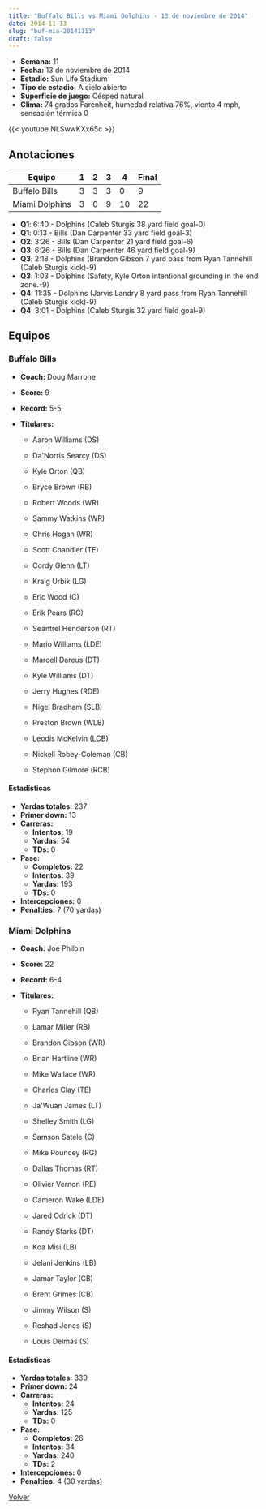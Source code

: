 ```yaml
---
title: "Buffalo Bills vs Miami Dolphins - 13 de noviembre de 2014"
date: 2014-11-13
slug: "buf-mia-20141113"
draft: false
---
```


- **Semana:** 11
- **Fecha:** 13 de noviembre de 2014
- **Estadio:** Sun Life Stadium
- **Tipo de estadio:** A cielo abierto
- **Superficie de juego:** Césped natural
- **Clima:** 74 grados Farenheit, humedad relativa 76%, viento 4 mph, sensación térmica 0


{{< youtube NLSwwKXx65c >}}


## Anotaciones
| Equipo | 1 | 2 | 3 | 4 | Final |
|--------|---|---|---|---|-------|
| Buffalo Bills  | 3 | 3 | 3 | 0  | 9 |
| Miami Dolphins  | 3 | 0 | 9 | 10  | 22 |
- **Q1**: 6:40 - Dolphins (Caleb Sturgis 38 yard field goal-0)
- **Q1**: 0:13 - Bills (Dan Carpenter 33 yard field goal-3)
- **Q2**: 3:26 - Bills (Dan Carpenter 21 yard field goal-6)
- **Q3**: 6:26 - Bills (Dan Carpenter 46 yard field goal-9)
- **Q3**: 2:18 - Dolphins (Brandon Gibson 7 yard pass from Ryan Tannehill (Caleb Sturgis kick)-9)
- **Q3**: 1:03 - Dolphins (Safety, Kyle Orton intentional grounding in the end zone.-9)
- **Q4**: 11:35 - Dolphins (Jarvis Landry 8 yard pass from Ryan Tannehill (Caleb Sturgis kick)-9)
- **Q4**: 3:01 - Dolphins (Caleb Sturgis 32 yard field goal-9)


## Equipos


### Buffalo Bills
* **Coach:** Doug Marrone
* **Score:** 9
* **Record:** 5-5
* **Titulares:** 

  * Aaron Williams (DS) 

  * Da'Norris Searcy (DS) 

  * Kyle Orton (QB) 

  * Bryce Brown (RB) 

  * Robert Woods (WR) 

  * Sammy Watkins (WR) 

  * Chris Hogan (WR) 

  * Scott Chandler (TE) 

  * Cordy Glenn (LT) 

  * Kraig Urbik (LG) 

  * Eric Wood (C) 

  * Erik Pears (RG) 

  * Seantrel Henderson (RT) 

  * Mario Williams (LDE) 

  * Marcell Dareus (DT) 

  * Kyle Williams (DT) 

  * Jerry Hughes (RDE) 

  * Nigel Bradham (SLB) 

  * Preston Brown (WLB) 

  * Leodis McKelvin (LCB) 

  * Nickell Robey-Coleman (CB) 

  * Stephon Gilmore (RCB) 

#### Estadísticas
* **Yardas totales:** 237
* **Primer down:** 13
* **Carreras:**
  * **Intentos:** 19
  * **Yardas:** 54
  * **TDs:** 0
* **Pase:**
  * **Completos:** 22
  * **Intentos:** 39
  * **Yardas:** 193
  * **TDs:** 0
* **Intercepciones:** 0
* **Penalties:** 7 (70 yardas)

### Miami Dolphins
* **Coach:** Joe Philbin
* **Score:** 22
* **Record:** 6-4
* **Titulares:** 

  * Ryan Tannehill (QB) 

  * Lamar Miller (RB) 

  * Brandon Gibson (WR) 

  * Brian Hartline (WR) 

  * Mike Wallace (WR) 

  * Charles Clay (TE) 

  * Ja'Wuan James (LT) 

  * Shelley Smith (LG) 

  * Samson Satele (C) 

  * Mike Pouncey (RG) 

  * Dallas Thomas (RT) 

  * Olivier Vernon (RE) 

  * Cameron Wake (LDE) 

  * Jared Odrick (DT) 

  * Randy Starks (DT) 

  * Koa Misi (LB) 

  * Jelani Jenkins (LB) 

  * Jamar Taylor (CB) 

  * Brent Grimes (CB) 

  * Jimmy Wilson (S) 

  * Reshad Jones (S) 

  * Louis Delmas (S) 

#### Estadísticas
* **Yardas totales:** 330
* **Primer down:** 24
* **Carreras:**
  * **Intentos:** 24
  * **Yardas:** 125
  * **TDs:** 0
* **Pase:**
  * **Completos:** 26
  * **Intentos:** 34
  * **Yardas:** 240
  * **TDs:** 2
* **Intercepciones:** 0
* **Penalties:** 4 (30 yardas)


[Volver](/historia/2014)

